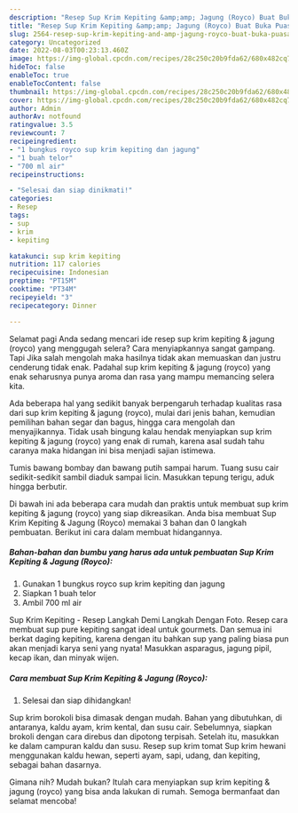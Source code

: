 ```yaml
---
description: "Resep Sup Krim Kepiting &amp;amp; Jagung (Royco) Buat Buka Puasa"
title: "Resep Sup Krim Kepiting &amp;amp; Jagung (Royco) Buat Buka Puasa"
slug: 2564-resep-sup-krim-kepiting-and-amp-jagung-royco-buat-buka-puasa
category: Uncategorized
date: 2022-08-03T00:23:13.460Z
image: https://img-global.cpcdn.com/recipes/28c250c20b9fda62/680x482cq70/sup-krim-kepiting-jagung-royco-foto-resep-utama.jpg
hideToc: false
enableToc: true
enableTocContent: false
thumbnail: https://img-global.cpcdn.com/recipes/28c250c20b9fda62/680x482cq70/sup-krim-kepiting-jagung-royco-foto-resep-utama.jpg
cover: https://img-global.cpcdn.com/recipes/28c250c20b9fda62/680x482cq70/sup-krim-kepiting-jagung-royco-foto-resep-utama.jpg
author: Admin
authorAv: notfound
ratingvalue: 3.5
reviewcount: 7
recipeingredient:
- "1 bungkus royco sup krim kepiting dan jagung"
- "1 buah telor"
- "700 ml air"
recipeinstructions:

- "Selesai dan siap dinikmati!"
categories:
- Resep
tags:
- sup
- krim
- kepiting

katakunci: sup krim kepiting 
nutrition: 117 calories
recipecuisine: Indonesian
preptime: "PT15M"
cooktime: "PT34M"
recipeyield: "3"
recipecategory: Dinner

---
```



Selamat pagi Anda sedang mencari ide resep sup krim kepiting &amp; jagung (royco) yang menggugah selera? Cara menyiapkannya sangat gampang. Tapi Jika salah mengolah maka hasilnya tidak akan memuaskan dan justru cenderung tidak enak. Padahal sup krim kepiting &amp; jagung (royco) yang enak seharusnya punya aroma dan rasa yang mampu memancing selera kita.


Ada beberapa hal yang sedikit banyak berpengaruh terhadap kualitas rasa dari sup krim kepiting &amp; jagung (royco), mulai dari jenis bahan, kemudian pemilihan bahan segar dan bagus, hingga cara mengolah dan menyajikannya. Tidak usah bingung kalau hendak menyiapkan sup krim kepiting &amp; jagung (royco) yang enak di rumah, karena asal sudah tahu caranya maka hidangan ini bisa menjadi sajian istimewa.

Tumis bawang bombay dan bawang putih sampai harum. Tuang susu cair sedikit-sedikit sambil diaduk sampai licin. Masukkan tepung terigu, aduk hingga berbutir.


Di bawah ini ada beberapa cara mudah dan praktis untuk membuat sup krim kepiting &amp; jagung (royco) yang siap dikreasikan. Anda bisa membuat Sup Krim Kepiting &amp; Jagung (Royco) memakai 3 bahan dan 0 langkah pembuatan. Berikut ini cara dalam membuat hidangannya.

<!--inarticleads1-->

##### Bahan-bahan dan bumbu yang harus ada untuk pembuatan Sup Krim Kepiting &amp; Jagung (Royco):

1. Gunakan 1 bungkus royco sup krim kepiting dan jagung
1. Siapkan 1 buah telor
1. Ambil 700 ml air


Sup Krim Kepiting - Resep Langkah Demi Langkah Dengan Foto. Resep cara membuat sup pure kepiting sangat ideal untuk gourmets. Dan semua ini berkat daging kepiting, karena dengan itu bahkan sup yang paling biasa pun akan menjadi karya seni yang nyata! Masukkan asparagus, jagung pipil, kecap ikan, dan minyak wijen. 

<!--inarticleads2-->

##### Cara membuat Sup Krim Kepiting &amp; Jagung (Royco):


1. Selesai dan siap dihidangkan!

Sup krim borokoli bisa dimasak dengan mudah. Bahan yang dibutuhkan, di antaranya, kaldu ayam, krim kental, dan susu cair. Sebelumnya, siapkan brokoli dengan cara direbus dan dipotong terpisah. Setelah itu, masukkan ke dalam campuran kaldu dan susu. Resep sup krim tomat Sup krim hewani menggunakan kaldu hewan, seperti ayam, sapi, udang, dan kepiting, sebagai bahan dasarnya. 

Gimana nih? Mudah bukan? Itulah cara menyiapkan sup krim kepiting &amp; jagung (royco) yang bisa anda lakukan di rumah. Semoga bermanfaat dan selamat mencoba!
